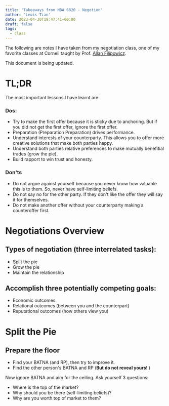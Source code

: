 ```yaml
---
title: 'Takeaways from NBA 6820 - Negotion'
author: 'Lewis Tian'
date: 2023-04-30T19:47:41+00:00
draft: false
tags:
  - class
---
```

The following are notes I have taken from my negotiation class, one of my favorite classes at Cornell taught by Prof. [Allan Filipowicz](https://www.johnson.cornell.edu/faculty-research/faculty/amf247/).

This document is being updated.

# TL;DR
The most important lessons I have learnt are:

### Dos:
- Try to make the first offer because it is sticky due to anchoring. But if you did not get the first offer, ignore the first offer.
- Preparation (Preparation Preparation) drives performance.
- Understand interests of your counterparty. This allows you to offer more creative solutions that make both parties happy.
- Understand both parties relative preferences to make mutually benefitial trades (grow the pie).
- Build rapport to win trust and honesty.

### Don'ts
- Do not argue against yourself because you never know how valuable this is to them. So, never have self-limiting beliefs.
- Do not say no for the other party. If they don't like the offer they will say it for themselves.
- Do not make another offer without your counterparty making a counteroffer first.


# Negotiations Overview
## Types of negotiation (three interrelated tasks):
- Split the pie
- Grow the pie
- Maintain the relationship

## Accomplish three potentially competing goals:
- Economic outcomes
- Relational outcomes (between you and the counterpart)
- Reputational outcomes (how others view you)

# Split the Pie
## Prepare the floor
- Find your BATNA (and RP), then try to improve it.
- Find the other person's BATNA and RP (<b>But do not reveal yours!
</b>)

Now ignore BATNA and aim for the ceiling. Ask yourself 3 questions:
- Where is the top of the market?
- Why should you be there (self-limiting beliefs)?
- Why are you worth top of market to them?




